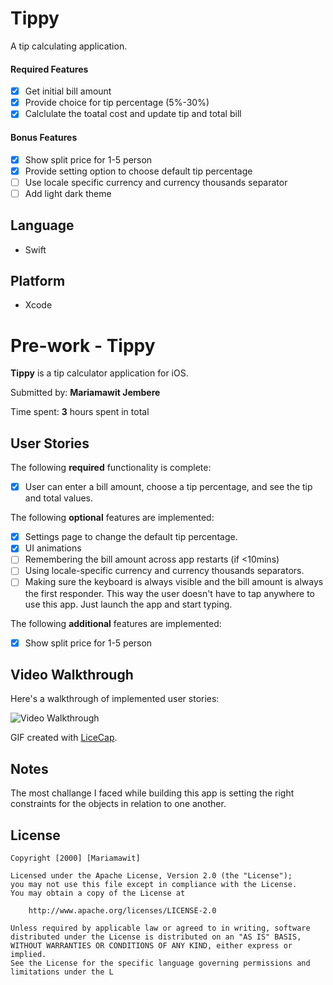 # Tippy
A tip calculating application.

#### Required Features
- [x] Get initial bill amount 
- [x] Provide choice for tip percentage (5%-30%)  
- [x] Calclulate the toatal cost and update tip and total bill

#### Bonus Features
- [x] Show split price for 1-5 person 
- [x] Provide setting option to choose default tip percentage
- [ ] Use locale specific currency and currency thousands separator 
- [ ] Add light dark theme

## Language
- Swift

## Platform
- Xcode
# Pre-work - **Tippy**
**Tippy** is a tip calculator application for iOS.

Submitted by: **Mariamawit Jembere**

Time spent: **3** hours spent in total

## User Stories

The following **required** functionality is complete:

* [x] User can enter a bill amount, choose a tip percentage, and see the tip and total values.

The following **optional** features are implemented:
* [x] Settings page to change the default tip percentage.
* [x] UI animations
* [ ] Remembering the bill amount across app restarts (if <10mins)
* [ ] Using locale-specific currency and currency thousands separators.
* [ ] Making sure the keyboard is always visible and the bill amount is always the first responder. This way the user doesn't have to tap anywhere to use this app. Just launch the app and start typing.

The following **additional** features are implemented:

- [x] Show split price for 1-5 person

## Video Walkthrough 

Here's a walkthrough of implemented user stories:

<img src='http://g.recordit.co/4Hbaxtps0R.gif' title='Video Walkthrough' width='' alt='Video Walkthrough' />

GIF created with [LiceCap](http://www.cockos.com/licecap/).

## Notes

The most challange I faced while building this app is setting the right constraints for the objects in relation to one another.

## License

    Copyright [2000] [Mariamawit]

    Licensed under the Apache License, Version 2.0 (the "License");
    you may not use this file except in compliance with the License.
    You may obtain a copy of the License at

        http://www.apache.org/licenses/LICENSE-2.0

    Unless required by applicable law or agreed to in writing, software
    distributed under the License is distributed on an "AS IS" BASIS,
    WITHOUT WARRANTIES OR CONDITIONS OF ANY KIND, either express or implied.
    See the License for the specific language governing permissions and
    limitations under the L
